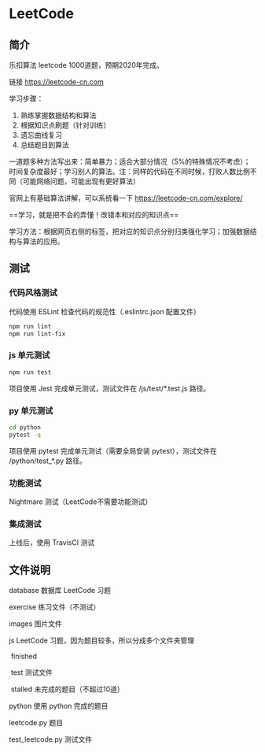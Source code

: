 # LeetCode

## 简介

乐扣算法 leetcode 1000道题，预期2020年完成。 

链接 https://leetcode-cn.com

学习步骤：

1. 熟练掌握数据结构和算法
2. 根据知识点刷题（针对训练）
3. 遗忘曲线复习
4. 总结题目到算法

一道题多种方法写出来：简单暴力；适合大部分情况（5%的特殊情况不考虑）；时间复杂度最好；学习别人的算法。注：同样的代码在不同时候，打败人数比例不同（可能网络问题，可能出现有更好算法）

官网上有基础算法讲解，可以系统看一下 https://leetcode-cn.com/explore/

==学习，就是把不会的弄懂！改错本和对应的知识点==

学习方法：根据网页右侧的标签，把对应的知识点分别归类强化学习；加强数据结构与算法的应用。



## 测试

### 代码风格测试

代码使用 ESLint 检查代码的规范性（.eslintrc.json 配置文件）

~~~bash
npm run lint
npm run lint-fix
~~~

### js 单元测试

~~~bash
npm run test
~~~

项目使用 Jest 完成单元测试，测试文件在 /js/test/*.test.js 路径。

### py 单元测试

~~~bash
cd python
pytest -q
~~~

项目使用 pytest 完成单元测试（需要全局安装 pytest），测试文件在 /python/test_*.py 路径。

### 功能测试

Nightmare 测试（LeetCode不需要功能测试）

### 集成测试

上线后，使用 TravisCI 测试



## 文件说明

database 数据库 LeetCode 习题

exercise 练习文件（不测试）

images 图片文件

js LeetCode 习题，因为题目较多，所以分成多个文件夹管理

​	finished

​	test 测试文件

​	stalled 未完成的题目（不超过10道）

python 使用 python 完成的题目

  leetcode.py 题目

  test_leetcode.py 测试文件


